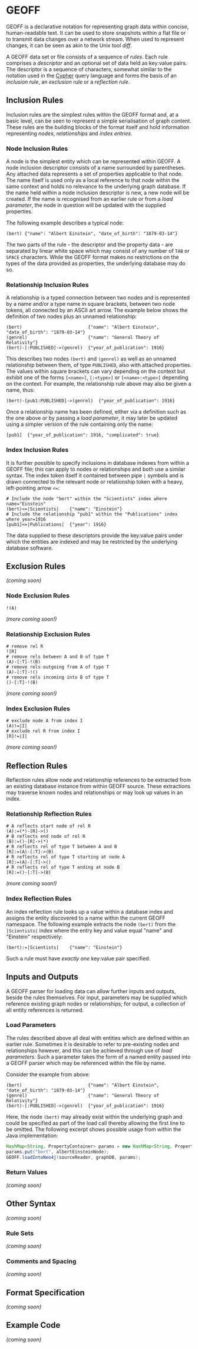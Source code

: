 # GEOFF

GEOFF is a declarative notation for representing graph data within concise, human-readable text. It can be used to store
snapshots within a flat file or to transmit data changes over a network stream. When used to represent changes, it
can be seen as akin to the Unix tool *diff*.

A GEOFF data set or file consists of a sequence of *rules*. Each rule comprises a *descriptor* and an optional set of
data held as key:value pairs. The descriptor is a sequence of characters, somewhat similar to the notation used in the
[Cypher](http://docs.neo4j.org/chunked/stable/cypher-query-lang.html) query language and forms the basis of an
*inclusion rule*, an *exclusion rule* or a *reflection rule*.

## Inclusion Rules

Inclusion rules are the simplest rules within the GEOFF format and, at a basic level, can be seen to represent a simple
serialisation of graph content. These rules are the building blocks of the format itself and hold information
representing *nodes*, *relationships* and *index entries*.

### Node Inclusion Rules

A node is the simplest entity which can be represented within GEOFF. A node inclusion descriptor consists of a name
surrounded by parentheses. Any attached data represents a set of properties applicable to that node. The name itself
is used only as a local reference to that node within the same context and holds no relevance to the underlying graph
database. If the name held within a node inclusion descriptor is new, a new node will be created. If the name is
recognised from an earlier rule or from a *load parameter*, the node in question will be updated with the supplied
properties.

The following example describes a typical node:

```
(bert) {"name": "Albert Einstein", "date_of_birth": "1879-03-14"}
```

The two parts of the rule - the descriptor and the property data - are separated by linear white space which may consist
of any number of `TAB` or `SPACE` characters. While the GEOFF format makes no restrictions on the types of the data
provided as properties, the underlying database may do so.

### Relationship Inclusion Rules

A relationship is a typed connection between two nodes and is represented by a name and/or a type name in square
brackets, between two node tokens, all connected by an ASCII art arrow. The example below shows the definition of two
nodes plus an unnamed relationship:

```
(bert)                         {"name": "Albert Einstein", "date_of_birth": "1879-03-14"}
(genrel)                       {"name": "General Theory of Relativity"}
(bert)-[:PUBLISHED]->(genrel)  {"year_of_publication": 1916}
```

This describes two nodes `(bert)` and `(genrel)` as well as an unnamed relationship between them, of type
`PUBLISHED`, also with attached properties. The values within square brackets can vary depending on the context but
exhibit one of the forms `[<name>]`, `[:<type>]` or `[<name>:<type>]` depending on the context. For example, the
relationship rule above may also be given a name, thus:

```
(bert)-[pub1:PUBLISHED]->(genrel)  {"year_of_publication": 1916}
```

Once a relationship name has been defined, either via a definition such as the one above or by passing a *load
parameter*, it may later be updated using a simpler version of the rule containing only the name:

```
[pub1]  {"year_of_publication": 1916, "complicated": true}
```

### Index Inclusion Rules

It is further possible to specify inclusions in database indexes from within a GEOFF file; this can apply to nodes or
relationships and both use a similar syntax. The index token itself it contained between pipe `|` symbols and is drawn
connected to the relevant node or relationship token with a heavy, left-pointing arrow `<=`:

```
# Include the node "bert" within the "Scientists" index where name="Einstein"
(bert)<=|Scientists|    {"name": "Einstein"}
# Include the relationship "pub1" within the "Publications" index where year=1916
[pub1]<=|Publications|  {"year": 1916}
```

The data supplied to these descriptors provide the key:value pairs under which the entities are indexed and may be
restricted by the underlying database software.

## Exclusion Rules

*(coming soon)*

### Node Exclusion Rules

```
!(A)
```

*(more coming soon!)*

### Relationship Exclusion Rules

```
# remove rel R
![R]
# remove rels between A and B of type T
(A)-[:T]-!(B)
# remove rels outgoing from A of type T
(A)-[:T]-!()
# remove rels incoming into B of type T
()-[:T]-!(B)
```

*(more coming soon!)*

### Index Exclusion Rules

```
# exclude node A from index I
(A)!=|I|
# exclude rel R from index I
[R]!=|I|
```

*(more coming soon!)*

## Reflection Rules

Reflection rules allow node and relationship references to be extracted from an existing database instance from within
GEOFF source. These extractions may traverse known nodes and relationships or may look up values in an index.

### Relationship Reflection Rules

```
# A reflects start node of rel R
(A):=(*)-[R]->()
# B reflects end node of rel R
(B):=()-[R]->(*)
# R reflects rel of type T between A and B
[R]:=(A)-[:T]->(B)
# R reflects rel of type T starting at node A
[R]:=(A)-[:T]->()
# R reflects rel of type T ending at node B
[R]:=()-[:T]->(B)
```

*(more coming soon!)*

### Index Reflection Rules

An index reflection rule looks up a value within a database index and assigns the entity discovered to a name within
the current GEOFF namespace. The following example extracts the node `(bert)` from the `|Scientists|` index where the
entry key and value equal "name" and "Einstein" respectively:

```
(bert):=|Scientists|    {"name": "Einstein"}
```

Such a rule must have *exactly one* key:value pair specified.

## Inputs and Outputs

A GEOFF parser for loading data can allow further inputs and outputs, beside the rules themselves. For input,
parameters may be supplied which reference existing graph nodes or relationships; for output, a collection of all
entity references is returned.

### Load Parameters

The rules described above all deal with entities which are defined within an earlier rule. Sometimes it is desirable to
refer to pre-existing nodes and relationships however, and this can be achieved through use of *load parameters*. Such a
parameter takes the form of a named entity passed into a GEOFF parser which may be referenced within the file by name.

Consider the example from above:

```
(bert)                         {"name": "Albert Einstein", "date_of_birth": "1879-03-14"}
(genrel)                       {"name": "General Theory of Relativity"}
(bert)-[:PUBLISHED]->(genrel)  {"year_of_publication": 1916}
```

Here, the node `(bert)` may already exist within the underlying graph and could be specified as part of the load call
thereby allowing the first line to be omitted. The following excerpt shows possible usage from within the Java
implementation:

```java
HashMap<String, PropertyContainer> params = new HashMap<String, PropertyContainer>(1);
params.put("bert", albertEinsteinNode);
GEOFF.loadIntoNeo4j(sourceReader, graphDB, params);
```

### Return Values

*(coming soon)*

## Other Syntax

*(coming soon)*

### Rule Sets

*(coming soon)*

### Comments and Spacing

*(coming soon)*

## Format Specification

*(coming soon)*

## Example Code

*(coming soon)*
